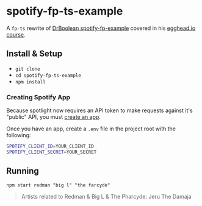 # spotify-fp-ts-example

A `fp-ts` rewrite of [DrBoolean spotify-fp-example](https://github.com/DrBoolean/spotify-fp-example) covered in his [egghead.io course](https://egghead.io/lessons/javascript-real-world-example-pt1).

## Install & Setup

- `git clone `
- `cd spotify-fp-ts-example`
- `npm install`

### Creating Spotify App
Because spotlight now requires an API token to make requests against it's "public" API, you must [create an app](https://developer.spotify.com/documentation/web-api/quick-start/).

Once you have an app, create a `.env` file in the project root with the following:

```bash
SPOTIFY_CLIENT_ID=YOUR_CLIENT_ID
SPOTIFY_CLIENT_SECRET=YOUR_SECRET
```

## Running

`npm start redman "big l" "the farcyde"`

> Artists related to Redman & Big L & The Pharcyde: 
Jeru The Damaja
